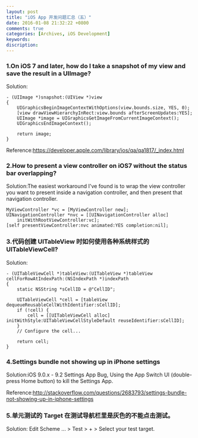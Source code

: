```yaml
---
layout: post
title: "iOS App 开发问题汇总（五）"
date: 2016-01-08 21:32:22 +0800
comments: true
categories: [Archives, iOS Development]
keywords: 
discription: 
---
```

### 1.On iOS 7 and later, how do I take a snapshot of my view and save the result in a UIImage?
Solution:

```
- (UIImage *)snapshot:(UIView *)view
{
    UIGraphicsBeginImageContextWithOptions(view.bounds.size, YES, 0);
    [view drawViewHierarchyInRect:view.bounds afterScreenUpdates:YES];
    UIImage *image = UIGraphicsGetImageFromCurrentImageContext();
    UIGraphicsEndImageContext();
    
    return image;
}
```
Reference:https://developer.apple.com/library/ios/qa/qa1817/_index.html

### 2.How to present a view controller on iOS7 without the status bar overlapping?

Solution:The easiest workaround I've found is to wrap the view controller you want to present inside a navigation controller, and then present that navigation controller.

```
MyViewController *vc = [MyViewController new];
UINavigationController *nvc = [[UINavigationController alloc] 
    initWithRootViewController:vc];
[self presentViewController:nvc animated:YES completion:nil];
```

### 3.代码创建 UITableView 时如何使用各种系统样式的 UITableViewCell?
Solution:

```
- (UITableViewCell *)tableView:(UITableView *)tableView cellForRowAtIndexPath:(NSIndexPath *)indexPath
{
    static NSString *sCellID = @"CellID";

    UITableViewCell *cell = [tableView dequeueReusableCellWithIdentifier:sCellID];
    if (!cell) {
        cell = [[UITableViewCell alloc] initWithStyle:UITableViewCellStyleDefault reuseIdentifier:sCellID];
    }
    // Configure the cell...
    
    return cell;
}
```
<!-- more -->
### 4.Settings bundle not showing up in iPhone settings

Solution:iOS 9.0.x - 9.2 Settings App Bug, Using the App Switch UI (double-press Home button) to kill the Settings App.

Reference:http://stackoverflow.com/questions/2683793/settings-bundle-not-showing-up-in-iphone-settings

### 5.单元测试的 Target 在测试导航栏里是灰色的不能点击测试。

Solution: Edit Scheme ... > Test > + > Select your test target.

